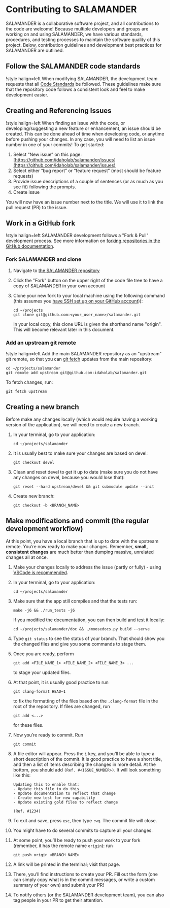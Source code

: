 # Contributing to SALAMANDER

SALAMANDER is a collaborative software project, and all contributions to the code are welcome! Because
multiple developers and groups are working on and using SALAMANDER, we have various standards, procedures,
and testing processes to maintain the software quality of this project. Below, contribution guidelines
and development best practices for SALAMANDER are outlined.

## Follow the SALAMANDER code standards

!style halign=left
When modifying SALAMANDER, the development team requests that all [Code Standards](salamander_scs.md) be
followed. These guidelines make sure that the repository code follows a consistent look and feel to
make development easier.

## Creating and Referencing Issues

!style halign=left
When finding an issue with the code, or developing/suggesting a new feature or enhancement, an issue
should be created. This can be done ahead of time when developing code, or anytime before pushing
your changes. In any case, you will need to list an issue number in one of your commits! To get started:

1. Select “New issue” on this page: [https://github.com/idaholab/salamander/issues](https://github.com/idaholab/salamander/issues)
1. Select either “bug report” or “feature request” (most should be feature requests)
1. Provide issue descriptions of a couple of sentences (or as much as you see fit) following the prompts.
1. Create issue

You will now have an issue number next to the title. We will use it to link the pull request (PR) to the issue.

## Work in a GitHub fork

!style halign=left
SALAMANDER development follows a "Fork & Pull" development process. See more information on
[forking repositories in the GitHub documentation](https://guides.github.com/activities/forking).

### Fork SALAMANDER and clone

1. Navigate to [the SALAMANDER repository](https://github.com/idaholab/salamander)
1. Click the "Fork" button on the upper right of the code file tree to have a copy of SALAMANDER in your own account
1. Clone your new fork to your local machine using the following command (this assumes you
   [have SSH set up on your GitHub account](https://docs.github.com/en/authentication/connecting-to-github-with-ssh/adding-a-new-ssh-key-to-your-github-account))):

   ```
   cd ~/projects
   git clone git@github.com:<your_user_name>/salamander.git
   ```

   In your local copy, this clone URL is given the shorthand name "origin". This will become relevant
   later in this document.

### Add an upstream git remote

!style halign=left
Add the main SALAMANDER repository as an "upstream" git remote, so that you can
[git fetch](https://git-scm.org/docs/git-fetch) updates from the main repository:

```
cd ~/projects/salamander
git remote add upstream git@github.com:idaholab/salamander.git
```

To fetch changes, run:

```
git fetch upstream
```

## Creating a new branch

Before make any changes locally (which would require having a working version of the application),
we will need to create a new branch.

1. In your terminal, go to your application:

   ```
   cd ~/projects/salamander
   ```

1. It is usually best to make sure your changes are based on devel:

   ```
   git checkout devel
   ```

1. Clean and reset devel to get it up to date (make sure you do not have any changes on devel, because you would lose that):

   ```
   git reset --hard upstream/devel && git submodule update --init
   ```

1. Create new branch:

   ```
   git checkout -b <BRANCH_NAME>
   ```

## Make modifications and commit (the regular development workflow)

At this point, you have a local branch that is up to date with the upstream remote. You’re now ready
to make your changes. Remember, **small, consistent changes** are much better than dumping massive,
unrelated changes all at once.

1. Make your changes locally to address the issue (partly or fully) - using
   [VSCode is recommended](help/development/VSCode.md).
1. In your terminal, go to your application:

   ```
   cd ~/projects/salamander
   ```

1. Make sure that the app still compiles and that the tests run:

   ```
   make -j6 && ./run_tests -j6
   ```

   If you modified the documentation, you can then build and test it locally:

   ```
   cd ~/projects/salamander/doc && ./moosedocs.py build --serve
   ```

1. Type `git status` to see the status of your branch. That should show you the changed files and
   give you some commands to stage them.
1. Once you are ready, perform

   ```
   git add <FILE_NAME_1> <FILE_NAME_2> <FILE_NAME_3> ...
   ```

   to stage your updated files.
1. At that point, it is usually good practice to run

   ```
   git clang-format HEAD~1
   ```

   to fix the formatting of the files based on the `.clang-format` file in the root of the repository.
   If files are changed, run

   ```
   git add <...>
   ```

   for these files.
1. Now you’re ready to commit. Run

   ```
   git commit
   ```

1. A file editor will appear. Press the `i` key, and you’ll be able to type a short description of
   the commit. It is good practice to have a short title, and then a list of items describing the
   changes in more detail. At the bottom, you should add `(Ref. #<ISSUE_NUMBER>)`. It will look
   something like this:

   ```
   Updating this to enable that:
   - Update this file to do this
   - Update documentation to reflect that change
   - Create new test for new capability
   - Update existing gold files to reflect change

   (Ref. #1234)
   ```

1. To exit and save, press `esc`, then type `:wq`. The commit file will close.
1. You might have to do several commits to capture all your changes.
1. At some point, you’ll be ready to push your work to your fork (remember, it has the remote name `origin`): run

   ```
   git push origin <BRANCH_NAME>
   ```

1. A link will be printed in the terminal; visit that page.
1. There, you’ll find instructions to create your PR. Fill out the form (one can simply copy what is
   in the commit messages, or write a custom summary of your own) and submit your PR!
1. To notify others (or the SALAMANDER development team), you can also tag people in your PR to get their
   attention.
